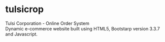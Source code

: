 # tulsicrop
Tulsi Corporation - Online Order System <br>
Dynamic e-commerce website built using HTML5, Bootstarp version 3.3.7 and Javascript.
